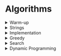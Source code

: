 # Algorithms

<details>
  <summary>Warm-up</summary>
  
  - [Diagonal Difference](https://github.com/wingkwong/hackerrank/tree/master/problem-solving/algorithms/warmup/diagonal-difference)
  - [A Very Big Sum](https://github.com/wingkwong/hackerrank/tree/master/problem-solving/algorithms/warmup/a-very-big-sum)
  - [Simple Array Sum](https://github.com/wingkwong/hackerrank/tree/master/problem-solving/algorithms/warmup/simple-array-sum)
  - [Compare the Triplets](https://github.com/wingkwong/hackerrank/tree/master/problem-solving/algorithms/warmup/compare-the-triplets)
  - [Birthday Cake Candles](https://github.com/wingkwong/hackerrank/tree/master/problem-solving/algorithms/warmup/birthday-cake-candles)
  - [Mini-Max Sum](https://github.com/wingkwong/hackerrank/tree/master/problem-solving/algorithms/warmup/mini-max-sum)
  - [Plus Minus](https://github.com/wingkwong/hackerrank/tree/master/problem-solving/algorithms/warmup/plus-minus)
  - [Staircase](https://github.com/wingkwong/hackerrank/tree/master/problem-solving/algorithms/warmup/staircase)
  - [Time Conversion](https://github.com/wingkwong/hackerrank/tree/master/problem-solving/algorithms/warmup/time-conversion)
</details>

<details>
  <summary>Strings</summary>

  - [Camel Case](https://github.com/wingkwong/hackerrank/tree/master/problem-solving/algorithms/strings/camelcase)
  - [Making Anagrams](https://github.com/wingkwong/hackerrank/tree/master/problem-solving/algorithms/strings/making-anagrams)
  - [Strong Password](https://github.com/wingkwong/hackerrank/tree/master/problem-solving/algorithms/strings/strong-password)
  - [HackerRank in a String](https://github.com/wingkwong/hackerrank/tree/master/problem-solving/algorithms/strings/hackerrank-in-a-string)
  - [Mars Exploration](https://github.com/wingkwong/hackerrank/tree/master/problem-solving/algorithms/strings/mars-exploration)
  - [Pangrams](https://github.com/wingkwong/hackerrank/tree/master/problem-solving/algorithms/strings/pangrams)
</details>

<details>
  <summary>Implementation</summary>

  - [Extra Long Factorials](https://github.com/wingkwong/hackerrank/tree/master/problem-solving/algorithms/implementation/extra-long-factorials)
  - [Grading Students](https://github.com/wingkwong/hackerrank/tree/master/problem-solving/algorithms/implementation/grading)
  - [The Time in Words](https://github.com/wingkwong/hackerrank/tree/master/problem-solving/algorithms/implementation/the-time-in-words)
  - [Migratory Birds](https://github.com/wingkwong/hackerrank/tree/master/problem-solving/algorithms/implementation/migratory-birds)
  - [Find Digits](https://github.com/wingkwong/hackerrank/tree/master/problem-solving/algorithms/implementation/find-digits)
  - [Breaking the Records](https://github.com/wingkwong/hackerrank/tree/master/problem-solving/algorithms/implementation/breaking-best-and-worst-records)
  - [The Hurdle Race](https://github.com/wingkwong/hackerrank/tree/master/problem-solving/algorithms/implementation/the-hurdle-race)
  - [Beautiful Days at the Movies](https://github.com/wingkwong/hackerrank/tree/master/problem-solving/algorithms/implementation/beautiful-days-at-the-movies)
  - [Angry Professor](https://github.com/wingkwong/hackerrank/tree/master/problem-solving/algorithms/implementation/angry-professor)
  - [Jumping on the Clouds](https://github.com/wingkwong/hackerrank/tree/master/problem-solving/algorithms/implementation/jumping-on-the-clouds)
  - [Jumping on the Clouds: Revisited](https://github.com/wingkwong/hackerrank/tree/master/problem-solving/algorithms/implementation/jumping-on-the-clouds-revisited)
  - [Repeated String](https://github.com/wingkwong/hackerrank/tree/master/problem-solving/algorithms/implementation/repeated-string)
  - [Taum and B'day](https://github.com/wingkwong/hackerrank/tree/master/problem-solving/algorithms/implementation/taum-and-bday)
</details>

<details>
  <summary>Greedy</summary>

  - [Minimum Absolute Difference in an Array](https://github.com/wingkwong/hackerrank/tree/master/problem-solving/algorithms/greedy/minimum-absolute-difference-in-an-array)
  - [Marc's Cakewalk](https://github.com/wingkwong/hackerrank/tree/master/problem-solving/algorithms/greedy/marcs-cakewalk)
  - [Luck Balance](https://github.com/wingkwong/hackerrank/tree/master/problem-solving/algorithms/greedy/luck-balance)
</details>

<details>
  <summary>Search</summary>

  - [Missing Numbers](https://github.com/wingkwong/hackerrank/tree/master/problem-solving/algorithms/search/missing-numbers)
  - [Ice Cream Parlor](https://github.com/wingkwong/hackerrank/tree/master/problem-solving/algorithms/search/icecream-parlor)
  - [Maximum Subarray Sum](https://github.com/wingkwong/hackerrank/tree/master/problem-solving/algorithms/search/maximum-subarray-sum)
  - [Sherlock and Array](https://github.com/wingkwong/hackerrank/tree/master/problem-solving/algorithms/search/sherlock-and-array)
</details>

<details>
  <summary>Dynamic Programming</summary>

  - [The Longest Increasing Subsequence](https://github.com/wingkwong/hackerrank/tree/master/problem-solving/algorithms/dynamic-programming/longest-increasing-subsequent)
  - [Knapsack](https://github.com/wingkwong/hackerrank/tree/master/problem-solving/algorithms/dynamic-programming/unbounded-knapsack/problem)
</details>
